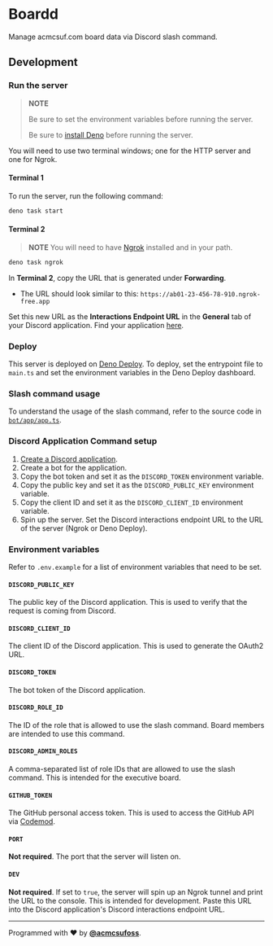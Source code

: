 # Boardd

Manage acmcsuf.com board data via Discord slash command.

## Development

### Run the server

> **NOTE**
>
> Be sure to set the environment variables before running the server.
>
> Be sure to [install Deno](https://deno.land/install) before running the
> server.

You will need to use two terminal windows; one for the HTTP server and one for
Ngrok.

#### Terminal 1

To run the server, run the following command:

```bash
deno task start
```

#### Terminal 2

> **NOTE** You will need to have
> [Ngrok](https://dashboard.ngrok.com/get-started/setup) installed and in your
> path.

```bash
deno task ngrok
```

In **Terminal 2**, copy the URL that is generated under **Forwarding**.

- The URL should look similar to this:
  `https://ab01-23-456-78-910.ngrok-free.app`

Set this new URL as the **Interactions Endpoint URL** in the **General** tab of
your Discord application. Find your application
[here](https://discord.com/developers/applications).

### Deploy

This server is deployed on [Deno Deploy](https://deno.com/deploy). To deploy,
set the entrypoint file to `main.ts` and set the environment variables in the
Deno Deploy dashboard.

### Slash command usage

To understand the usage of the slash command, refer to the source code in
[`bot/app/app.ts`](bot/app/app.ts).

### Discord Application Command setup

1. [Create a Discord application](https://discord.com/developers/applications).
1. Create a bot for the application.
1. Copy the bot token and set it as the `DISCORD_TOKEN` environment variable.
1. Copy the public key and set it as the `DISCORD_PUBLIC_KEY` environment
   variable.
1. Copy the client ID and set it as the `DISCORD_CLIENT_ID` environment
   variable.
1. Spin up the server. Set the Discord interactions endpoint URL to the URL of
   the server (Ngrok or Deno Deploy).

### Environment variables

Refer to `.env.example` for a list of environment variables that need to be set.

#### `DISCORD_PUBLIC_KEY`

The public key of the Discord application. This is used to verify that the
request is coming from Discord.

#### `DISCORD_CLIENT_ID`

The client ID of the Discord application. This is used to generate the OAuth2
URL.

#### `DISCORD_TOKEN`

The bot token of the Discord application.

#### `DISCORD_ROLE_ID`

The ID of the role that is allowed to use the slash command. Board members are
intended to use this command.

#### `DISCORD_ADMIN_ROLES`

A comma-separated list of role IDs that are allowed to use the slash command.
This is intended for the executive board.

#### `GITHUB_TOKEN`

The GitHub personal access token. This is used to access the GitHub API via
[Codemod](https://deno.land/x/codemod).

#### `PORT`

**Not required**. The port that the server will listen on.

#### `DEV`

**Not required**. If set to `true`, the server will spin up an Ngrok tunnel and
print the URL to the console. This is intended for development. Paste this URL
into the Discord application's Discord interactions endpoint URL.

---

Programmed with ❤️ by [**@acmcsufoss**](https://oss.acmcsuf.com/).
